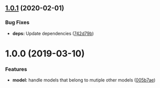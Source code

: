## [1.0.1](https://github.com/phil-mitchell/objection-from-jsonschema/compare/v1.0.0...v1.0.1) (2020-02-01)


### Bug Fixes

* **deps:** Update dependencies ([742d79b](https://github.com/phil-mitchell/objection-from-jsonschema/commit/742d79ba9e1fbb03133425f38aa75f8ed30fc7d4))

# 1.0.0 (2019-03-10)


### Features

* **model:** handle models that belong to mutiple other models ([005b7ae](https://github.com/phil-mitchell/objection-from-jsonschema/commit/005b7ae))
